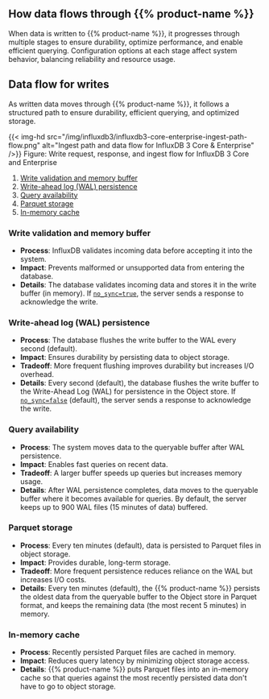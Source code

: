## How data flows through {{% product-name %}}

When data is written to {{% product-name %}}, it progresses through multiple stages to ensure durability, optimize performance, and enable efficient querying. Configuration options at each stage affect system behavior, balancing reliability and resource usage.

## Data flow for writes

As written data moves through {{% product-name %}}, it follows a structured path to ensure durability, efficient querying, and optimized storage.

{{< img-hd src="/img/influxdb3/influxdb3-core-enterprise-ingest-path-flow.png" alt="Ingest path and data flow for InfluxDB 3 Core & Enterprise" />}}
<span class="caption">Figure: Write request, response, and ingest flow for InfluxDB 3 Core and Enterprise</span>

1. [Write validation and memory buffer](#write-validation-and-memory-buffer)
2. [Write-ahead log (WAL) persistence](#write-ahead-log-wal-persistence)
3. [Query availability](#query-availability)
4. [Parquet storage](#parquet-storage)
5. [In-memory cache](#in-memory-cache)

### Write validation and memory buffer

- **Process**: InfluxDB validates incoming data before accepting it into the system.
- **Impact**: Prevents malformed or unsupported data from entering the database.
- **Details**: The database validates incoming data and stores it in the write buffer (in memory). If [`no_sync=true`](#no-sync-write-option), the server sends a response to acknowledge the write.

### Write-ahead log (WAL) persistence

- **Process**: The database flushes the write buffer to the WAL every second (default).
- **Impact**: Ensures durability by persisting data to object storage.
- **Tradeoff**: More frequent flushing improves durability but increases I/O overhead.
- **Details**: Every second (default), the database flushes the write buffer to the Write-Ahead Log (WAL) for persistence in the Object store. If [`no_sync=false`](#no-sync-write-option) (default), the server sends a response to acknowledge the write.

### Query availability

- **Process**: The system moves data to the queryable buffer after WAL persistence.
- **Impact**: Enables fast queries on recent data.
- **Tradeoff**: A larger buffer speeds up queries but increases memory usage.
- **Details**: After WAL persistence completes, data moves to the queryable buffer where it becomes available for queries. By default, the server keeps up to 900 WAL files (15 minutes of data) buffered.

### Parquet storage

- **Process**: Every ten minutes (default), data is persisted to Parquet files in object storage.
- **Impact**: Provides durable, long-term storage.
- **Tradeoff**: More frequent persistence reduces reliance on the WAL but increases I/O costs.
- **Details**: Every ten minutes (default), the {{% product-name %}} persists the oldest data from the queryable buffer to the Object store in Parquet format, and keeps the remaining data (the most recent 5 minutes) in memory.

### In-memory cache

- **Process**: Recently persisted Parquet files are cached in memory.
- **Impact**: Reduces query latency by minimizing object storage access.
- **Details**: {{% product-name %}} puts Parquet files into an in-memory cache so that queries against the most recently persisted data don't have to go to object storage.
